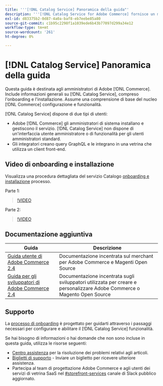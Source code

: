 ```yaml
---
title: '''[!DNL Catalog Service] Panoramica della guida"'
description: '''[!DNL Catalog Service for Adobe Commerce] fornisce un modo per recuperare il contenuto delle pagine di visualizzazione dei prodotti e delle pagine di elenco dei prodotti più velocemente rispetto alle query native di Adobe Commerce GraphQL."'
exl-id: d83375b2-0d87-4a0a-baf8-eb7eebe85a80
source-git-commit: c1b95c2298f1a1039ede6b43b77097d299a34e12
workflow-type: tm+mt
source-wordcount: '261'
ht-degree: 0%

---
```


# [!DNL Catalog Service] Panoramica della guida

Questa guida è destinata agli amministratori di Adobe [!DNL Commerce]. Include informazioni generali su [!DNL Catalog Service], compreso l&#39;onboarding e l&#39;installazione. Assume una comprensione di base del nucleo [!DNL Commerce] configurazione e funzionalità.

[!DNL Catalog Service] dispone di due tipi di utenti:

* Adobe [!DNL Commerce] gli amministratori di sistema installano e gestiscono il servizio. [!DNL Catalog Service] non dispone di un&#39;interfaccia utente amministratore o di funzionalità per gli utenti amministratori standard.
* Gli integratori creano query GraphQL e le integrano in una vetrina che utilizza un client front-end.

## Video di onboarding e installazione

Visualizza una procedura dettagliata del servizio Catalogo [onboarding e installazione](https://experienceleague.adobe.com/docs/commerce-merchant-services/catalog-service/installation.html) processo.

Parte 1:

>[!VIDEO](https://video.tv.adobe.com/v/3415599)

Parte 2:

>[!VIDEO](https://video.tv.adobe.com/v/3415600)

## Documentazione aggiuntiva

| Guida | Descrizione |
|------ | ----------- |
| [Guida utente di Adobe Commerce 2.4](https://experienceleague.adobe.com/docs/commerce.html) | Documentazione incentrata sul merchant per Adobe Commerce e Magenti Open Source |
| [Guida per gli sviluppatori di Adobe Commerce 2.4](https://developer.adobe.com/commerce/docs) | Documentazione incentrata sugli sviluppatori utilizzata per creare e personalizzare Adobe Commerce o Magento Open Source |

## Supporto

La [processo di onboarding](https://experienceleague.adobe.com/docs/commerce-merchant-services/catalog-service/installation.html) è progettato per guidarti attraverso i passaggi necessari per configurare e abilitare il [!DNL Catalog Service] funzionalità.

Se hai bisogno di informazioni o hai domande che non sono incluse in questa guida, utilizza le risorse seguenti:

* [Centro assistenza](https://experienceleague.adobe.com/docs/commerce-knowledge-base/kb/overview.html) per la risoluzione dei problemi relativi agli articoli.
* [Biglietti di supporto](https://experienceleague.adobe.com/docs/commerce-knowledge-base/kb/help-center-guide/magento-help-center-user-guide.html#submit-ticket) - Inviare un biglietto per ricevere ulteriore assistenza.
* Partecipa al team di progettazione Adobe Commerce e agli utenti dei servizi di vetrina SaaS nel [#storefront-services](https://magentocommeng.slack.com/archives/C03HVPG8RS4) canale di Slack pubblico aggiornato.
